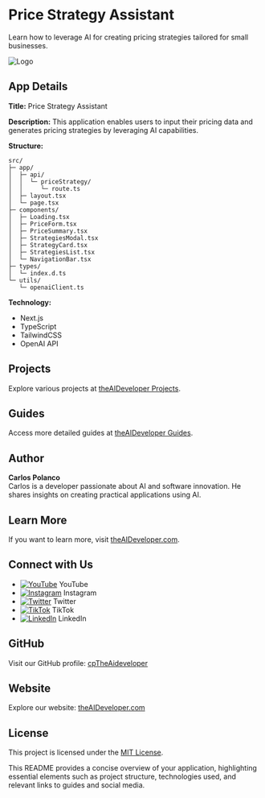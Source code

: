 # Price Strategy Assistant

Learn how to leverage AI for creating pricing strategies tailored for small businesses.

![Logo](https://d3erng0hrrd7m4.cloudfront.net/logo.png)

## App Details

**Title:** Price Strategy Assistant

**Description:** This application enables users to input their pricing data and generates pricing strategies by leveraging AI capabilities.

**Structure:**
```
src/
├─ app/
│  ├─ api/
│  │  └─ priceStrategy/
│  │     └─ route.ts
│  ├─ layout.tsx
│  └─ page.tsx
├─ components/
│  ├─ Loading.tsx
│  ├─ PriceForm.tsx
│  ├─ PriceSummary.tsx
│  ├─ StrategiesModal.tsx
│  ├─ StrategyCard.tsx
│  ├─ StrategiesList.tsx
│  └─ NavigationBar.tsx
├─ types/
│  └─ index.d.ts
└─ utils/
   └─ openaiClient.ts
```
**Technology:**
- Next.js
- TypeScript
- TailwindCSS
- OpenAI API

## Projects

Explore various projects at [theAIDeveloper Projects](https://www.the-aideveloper.com/projects).

## Guides

Access more detailed guides at [theAIDeveloper Guides](https://www.the-aideveloper.com/guides).

## Author

**Carlos Polanco**  
Carlos is a developer passionate about AI and software innovation. He shares insights on creating practical applications using AI.

## Learn More

If you want to learn more, visit [theAIDeveloper.com](https://www.the-aideveloper.com).

## Connect with Us

- [![YouTube](https://img.icons8.com/fluent/48/000000/youtube-play.png)](https://www.youtube.com/@theaideveloper) YouTube
- [![Instagram](https://img.icons8.com/fluent/48/000000/instagram-new.png)](https://www.instagram.com/cptheaideveloper/) Instagram
- [![Twitter](https://img.icons8.com/fluent/48/000000/twitter.png)](https://x.com/cpaideveloper) Twitter
- [![TikTok](https://img.icons8.com/color/48/000000/tiktok.png)](https://www.tiktok.com/@codingnutella) TikTok
- [![LinkedIn](https://img.icons8.com/fluent/48/000000/linkedin.png)](https://www.linkedin.com/company/theaidevelopercp/) LinkedIn

## GitHub

Visit our GitHub profile: [cpTheAideveloper](https://github.com/cpTheAideveloper)

## Website

Explore our website: [theAIDeveloper.com](https://www.the-aideveloper.com/)

## License

This project is licensed under the [MIT License](LICENSE).


This README provides a concise overview of your application, highlighting essential elements such as project structure, technologies used, and relevant links to guides and social media.